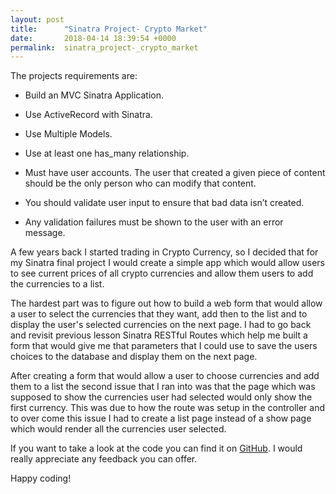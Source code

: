 ```yaml
---
layout: post
title:      "Sinatra Project- Crypto Market"
date:       2018-04-14 18:39:54 +0000
permalink:  sinatra_project-_crypto_market
---
```




The projects requirements are:

* Build an MVC Sinatra Application.

* Use ActiveRecord with Sinatra.

* Use Multiple Models.

* Use at least one has_many relationship.

* Must have user accounts. The user that created a given piece of content should be the only person who can modify that content.

* You should validate user input to ensure that bad data isn’t created.

* Any validation failures must be shown to the user with an error message.


A few years back I started trading in Crypto Currency, so I decided that for my Sinatra final project I would create a simple app which would allow users to see current prices of all crypto currencies and allow them users to add the currencies to a list. 

The hardest part was to figure out how to build a web form that would allow a user to select the currencies that they want, add then to the list and to display the user's selected currencies on the next page. I had to go back and revisit previous lesson Sinatra RESTful Routes which help me built a form that would give me that parameters that I could use to save the users choices to the database and display them on the next page.

After creating a form that would allow a user to choose currencies and add them to a list the second issue that I ran into was that the page which was supposed to show the currencies user had selected would only show the first currency. This was due to how the route was setup in the controller and to over come this issue I had to create a list page instead of a show page which would render all the currencies user selected.

If you want to take a look at the code you can find it on [GitHub](https://github.com/aalidina/sinatra_crypto_app). I would really appreciate any feedback you can offer.

Happy coding!




